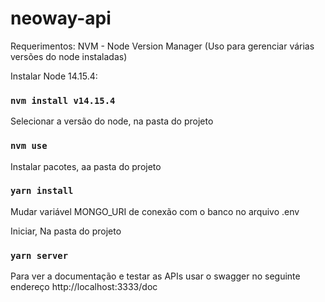 # neoway-api

Requerimentos: NVM - Node Version Manager (Uso para gerenciar várias versões do node instaladas)

Instalar Node 14.15.4: 
### `nvm install v14.15.4`


Selecionar a versão do node, na pasta do projeto 
### `nvm use`


Instalar pacotes, aa pasta do projeto 
### `yarn install`


Mudar variável MONGO_URI de conexão com o banco no arquivo .env


Iniciar, Na pasta do projeto 
### `yarn server`


Para ver a documentação e testar as APIs usar o swagger no seguinte endereço
http://localhost:3333/doc
